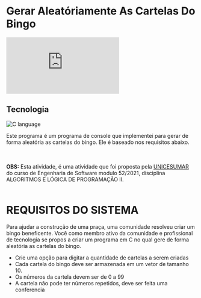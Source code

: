 # Gerar Aleatóriamente As Cartelas Do Bingo

[![MIT license](https://badgen.net/github/license/Naereen/Strapdown.js)](https://github.com/Naereen/StrapDown.js/blob/master/LICENSE)

## Tecnologia
![C language]( https://img.shields.io/badge/C-00599C?style=for-the-badge&logo=c&logoColor=white)

Este programa é um programa de console que implementei para gerar de forma aleatória as cartelas do bingo. Ele é baseado nos requisitos abaixo.

<br/><br/>
<strong>OBS:</strong> Esta atividade, é uma atividade que foi proposta pela [UNICESUMAR](https://www.unicesumar.edu.br/ead/) do curso de Engenharia de Software modulo 52/2021, disciplina ALGORITMOS E LÓGICA DE PROGRAMAÇÃO II.
 <br/><br/>

# REQUISITOS DO SISTEMA
Para ajudar a construção de uma praça, uma comunidade resolveu criar um bingo beneficente. Você como membro ativo da comunidade e profissional de tecnologia se propos a criar um programa em C no qual gere de forma aleatória as cartelas do bingo.

- Crie uma opção para digitar a quantidade de cartelas a serem criadas
- Cada cartela do bingo deve ser armazenada em um vetor de tamanho 10.
- Os números da cartela devem ser de 0 a 99
- A cartela não pode ter números repetidos, deve ser feita uma conferencia